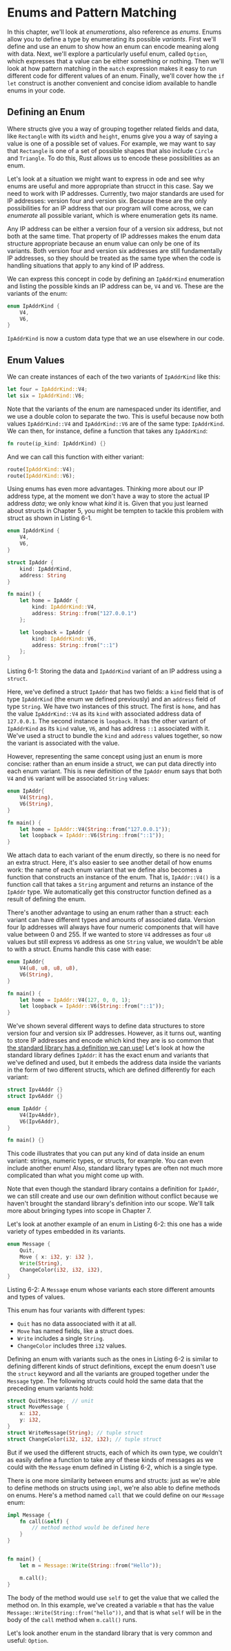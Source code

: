 # Enums and Pattern Matching

In this chapter, we'll look at _enumerations_, also reference as _enums_.
Enums allow you to define a type by enumerating its possible _variants_.
First we'll define and use an enum to show how an enum can encode meaning along with data.
Next, we'll explore a particularly useful enum, called `Option`, which expresses that a value can be either something or nothing.
Then we'll look at how pattern matching in the `match` expression makes it easy to run different code for different values of an enum.
Finally, we'll cover how the `if let` construct is another convenient and concise idiom available to handle enums in your code.

## Defining an Enum

Where structs give you a way of grouping together related fields and data, like `Rectangle` with its `width` and `height`, enums give you a way of saying a value is one of a possible set of values.
For example, we may want to say that `Rectangle` is one of a set of possible shapes that also include `Circle` and `Triangle`.
To do this, Rust allows us to encode these possibilities as an enum.

Let's look at a situation we might want to express in ode and see why enums are useful and more appropriate than strucct in this case.
Say we need to work with IP addresses.
Currently, two major standards are used for IP addresses: version four and version six.
Because these are the only possibilities for an IP address that our program will come across, we can _enumerate_ all possible variant, which is where enumeration gets its name.

Any IP address can be either a version four of a version six address, but not both at the same time.
That property of IP addresses makes the enum data structure appropriate because an enum value can only be one of its variants.
Both version four and version six addresses are still fundamentally IP addresses, so they should be treated as the same type when the code is handling situations that apply to any kind of IP address.

We can express this concept in code by defining an `IpAddrKind` enumeration and listing the possible kinds an IP address can be, `V4` and `V6`.
These are the variants of the enum:

```rust
enum IpAddrKind {
    V4,
    V6,
}
```

`IpAddrKind` is now a custom data type that we an use elsewhere in our code.

## Enum Values

We can create instances of each of the two variants of `IpAddrKind` like this:

```rust
let four = IpAddrKind::V4;
let six = IpAddrKind::V6;
```

Note that the variants of the enum are namespaced under its identifier, and we use a double colon to separate the two.
This is useful because now both values `IpAddrKind::V4` and `IpAddrKind::V6` are of the same type: `IpAddrKind`.
We can then, for instance, define a function that takes any `IpAddrKind`:

```rust
fn route(ip_kind: IpAddrKind) {}
```

And we can call this function with either variant:

```rust
route(IpAddrKind::V4);
route(IpAddrKind::V6);
```

Using enums has even more advantages.
Thinking more about our IP address type, at the moment we don't have a way to store the actual IP address _data_; we only know what _kind_ it is.
Given that you just learned about structs in Chapter 5, you might be tempten to tackle this problem with struct as shown in Listing 6-1.

```rust
enum IpAddrKind {
    V4,
    V6,
}

struct IpAddr {
    kind: IpAddrKind,
    address: String
}

fn main() {
    let home = IpAddr {
        kind: IpAddrKind::V4,
        address: String::from("127.0.0.1")
    };

    let loopback = IpAddr {
        kind: IpAddrKind::V6,
        address: String::from("::1")
    };
}
```

Listing 6-1: Storing the data and `IpAddrKind` variant of an IP address using a `struct`.

Here, we've defined a struct `IpAddr` that has two fields: a `kind` field that is of type `IpAddrKind` (the enum we defined previously) and an `address` field of type `String`.
We have two instances of this struct.
The first is `home`, and has the value `IpAddrKind::V4` as its `kind` with associated address data of `127.0.0.1`.
The second instance is `loopback`.
It has the other variant of `IpAddrKind` as its `kind` value, `V6`, and has address `::1` associated with it.
We've used a struct to bundle the `kind` and `address` values together, so now the variant is associated with the value.

However, representing the same concept using just an enum is more concise: rather than an enum inside a struct, we can put data directly into each enum variant.
This is new definition of the `IpAddr` enum says that both `V4` and `V6` variant will be associated `String` values:

```rust
enum IpAddr{
    V4(String),
    V6(String),
}

fn main() {
    let home = IpAddr::V4(String::from("127.0.0.1"));
    let loopback = IpAddr::V6(String::from("::1"));
}
```

We attach data to each variant of the enum directly, so there is no need for an extra struct.
Here, it's also easier to see another detail of how enums work: the name of each enum variant that we define also becomes a function that constructs an instance of the enum.
That is, `IpAddr::V4()` is a function call that takes a `String` argument and returns an instance of the `IpAddr` type.
We automatically get this constructor function defined as a result of defining the enum.

There's another advantage to using an enum rather than a struct: each variant can have different types and amounts of associated data.
Version four Ip addresses will always have four numeric components that will have value between 0 and 255.
If we wanted to store `V4` addresses as four `u8` values but still express `V6` address as one `String` value, we wouldn't be able to with a struct.
Enums handle this case with ease:

```rust
enum IpAddr{
    V4(u8, u8, u8, u8),
    V6(String),
}

fn main() {
    let home = IpAddr::V4(127, 0, 0, 1);
    let loopback = IpAddr::V6(String::from("::1"));
}
```

We've shown several different ways to define data structures to store version four and version six IP addresses.
However, as it turns out, wanting to store IP addresses and encode which kind they are is so common that [the standard library has a definition we can use!](https://doc.rust-lang.org/std/net/enum.IpAddr.html)
Let's look at how the standard library defines `IpAddr`: it has the exact enum and variants that we've defined and used, but it embeds the address data inside the variants in the form of two different structs, which are defined differently for each variant:

```rust
struct Ipv4Addr {}
struct Ipv6Addr {}

enum IpAddr {
    V4(Ipv4Addr),
    V6(Ipv6Addr),
}

fn main() {}
```

This code illustrates that you can put any kind of data inside an enum variant: strings, numeric types, or structs, for example.
You can even include another enum!
Also, standard library types are often not much more complicated than what you might come up with.

Note that even though the standard library contains a definition for `IpAddr`, we can still create and use our own definition without conflict because we haven't brought the standard library's definition into our scope.
We'll talk more about bringing types into scope in Chapter 7.

Let's look at another example of an enum in Listing 6-2: this one has a wide variety of types embedded in its variants.

```rust
enum Message {
    Quit,
    Move { x: i32, y: i32 },
    Write(String),
    ChangeColor(i32, i32, i32),
}
```

Listing 6-2: A `Message` enum whose variants each store different amounts and types of values.

This enum has four variants with different types:

- `Quit` has no data assoociated with it at all.
- `Move` has named fields, like a struct does.
- `Write` includes a single `String`.
- `ChangeColor` includes three `i32` values.

Defining an enum with variants such as the ones in Listing 6-2 is similar to defining different kinds of struct definitions, except the enum doesn't use the `struct` keyword and all the variants are grouped together under the `Message` type.
The following structs could hold the same data that the preceding enum variants hold:

```rust
struct QuitMessage;  // unit
struct MoveMessage {
    x: i32,
    y: i32,
}
struct WriteMessage(String); // tuple struct
struct ChangeColor(i32, i32, i32); // tuple struct
```

But if we used the different structs, each of which its own type, we couldn't as easily define a function to take any of these kinds of messages as we could with the `Message` enum defined in Listing 6-2, which is a single type.

There is one more similarity between enums and structs: just as we're able to define methods on structs using `impl`, we're also able to define methods on enums.
Here's a method named `call` that we could define on our `Message` enum:

```rust
impl Message {
    fn call(&self) {
        // method method would be defined here
    }
}


fn main() {
    let m = Message::Write(String::from("Hello"));

    m.call();
}
```

The body of the method would use `self` to get the value that we called the method on.
In this example, we've created a variable `m` that has the value `Message::Write(String::from("hello"))`, and that is what `self` will be in the body of the `call` method when `m.call()` runs.

Let's look another enum in the standard library that is very common and useful: `Option`.

##
